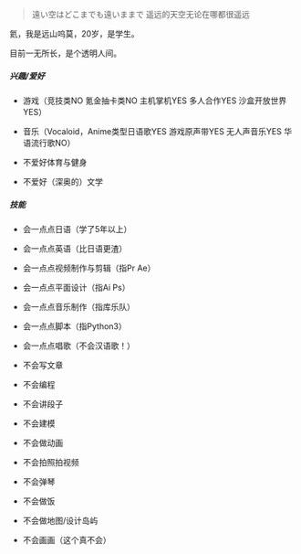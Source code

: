 > 遠い空はどこまでも遠いままで
> 遥远的天空无论在哪都很遥远



氦，我是远山呜莫，20岁，是学生。

目前一无所长，是个透明人间。



##### 兴趣/爱好

- 游戏（竞技类NO 氪金抽卡类NO 主机掌机YES 多人合作YES 沙盒开放世界YES）
- 音乐（Vocaloid，Anime类型日语歌YES 游戏原声带YES 无人声音乐YES 华语流行歌NO）

- 不爱好体育与健身
- 不爱好（深奥的）文学

##### 技能

- 会一点点日语（学了5年以上）
- 会一点点英语（比日语更渣）
- 会一点点视频制作与剪辑（指Pr Ae）
- 会一点点平面设计（指Ai Ps）
- 会一点点音乐制作（指库乐队）
- 会一点点脚本（指Python3）
- 会一点点唱歌（不会汉语歌！）

- 不会写文章
- 不会编程
- 不会讲段子
- 不会建模
- 不会做动画
- 不会拍照拍视频
- 不会弹琴
- 不会做饭
- 不会做地图/设计岛屿

- 不会画画（这个真不会）



